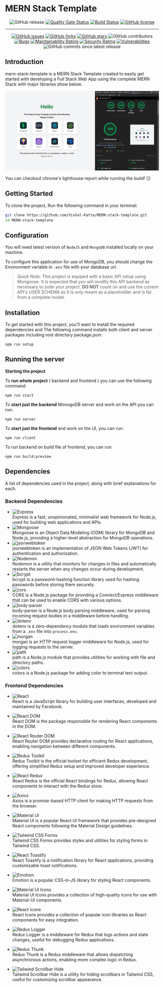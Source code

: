 # MERN Stack Template


<span align="center">

![GitHub release](https://img.shields.io/github/v/release/Vishal-Katta/MERN-stack-template)
[![Quality Gate Status](https://sonarcloud.io/api/project_badges/measure?project=Vishal-Katta_MERN-stack-template&metric=alert_status)](https://sonarcloud.io/summary/new_code?id=Vishal-Katta_MERN-stack-template)
[![Build Status](https://github.com/Vishal-Katta/MERN-stack-template/actions/workflows/build.yml/badge.svg)](https://github.com/Vishal-Katta/MERN-stack-template/actions/workflows/build.yml)
[![GitHub license](https://img.shields.io/github/license/Vishal-Katta/MERN-stack-template)](https://github.com/Vishal-Katta/MERN-stack-template)

---

[![GitHub issues](https://img.shields.io/github/issues/Vishal-Katta/MERN-stack-template)](https://github.com/Vishal-Katta/MERN-stack-template/issues)
[![GitHub forks](https://img.shields.io/github/forks/Vishal-Katta/MERN-stack-template)](https://github.com/Vishal-Katta/MERN-stack-template/network)
[![GitHub stars](https://img.shields.io/github/stars/Vishal-Katta/MERN-stack-template)](https://github.com/Vishal-Katta/MERN-stack-template/stargazers)
![GitHub contributors](https://img.shields.io/github/contributors/Vishal-Katta/MERN-stack-template)
[![Bugs](https://sonarcloud.io/api/project_badges/measure?project=Vishal-Katta_MERN-stack-template&metric=bugs)](https://sonarcloud.io/dashboard?id=Vishal-Katta_MERN-stack-template)
[![Maintainability Rating](https://sonarcloud.io/api/project_badges/measure?project=Vishal-Katta_MERN-stack-template&metric=sqale_rating)](https://sonarcloud.io/dashboard?id=Vishal-Katta_MERN-stack-template)
[![Security Rating](https://sonarcloud.io/api/project_badges/measure?project=Vishal-Katta_MERN-stack-template&metric=security_rating)](https://sonarcloud.io/dashboard?id=Vishal-Katta_MERN-stack-template)
[![Vulnerabilities](https://sonarcloud.io/api/project_badges/measure?project=Vishal-Katta_MERN-stack-template&metric=vulnerabilities)](https://sonarcloud.io/dashboard?id=Vishal-Katta_MERN-stack-template)
![GitHub commits since latest release ](https://img.shields.io/github/commits-since/Vishal-Katta/MERN-stack-template/latest/main)

</span>


## Introduction

mern-stack-template is a MERN Stack Template created to easily get started with developing a Full Stack Web App using the complete MERN Stack with major libraries show below.

![Project Stack](/frontend/public/ProjectStack.png)

You can checkout chrome's lighthouse report while running the build! 😏

## Getting Started

To clone the project, Run the following command in your terminal:

```bash
git clone https://github.com/Vishal-Katta/MERN-stack-template.git
cd MERN-stack-template
```

## Configuration

You will need latest version of `NodeJS` and `MongoDB` installed locally on your machine.

To configure this application for use of MongoDB, you should change the Environment variable in `.env` file with your database url.

> *Quick Note:* This project is equiped with a basic API setup using Mongoose. It is expected that you will modify this API backend as necessary to suite your project. **DO NOT** count on and use the current API's USER SCHEMA as it is only meant as a placeholder and is far from a complete model.

## Installation

To get started with this project, you'll want to install the required dependencies and The following command installs both client and server packages including root directory package.json:

```shell
npm run setup
```

## Running the server

**Starting the project**

To **run whole project** ( backend and frontend ) you can use the following command:

```shell
npm run start
```

To **start just the backend** MonogoDB server and work on the API you can run:

```shell
npm run server
```

To **start just the frontend** and work on the UI, you can run:

```shell
npm run client
```
To run backend on build file of frontend, you can run:

```shell
npm run build:preview
```

## Dependencies
A list of dependencies used in the project, along with brief explanations for each.

### Backend Dependencies

- ![Express](https://img.shields.io/badge/Express-_-000000?logo=express)  
   Express is a fast, unopinionated, minimalist web framework for Node.js, used for building web applications and APIs.
- ![Mongoose](https://img.shields.io/badge/Mongoose-_-47A248?logo=mongoose)  
   Mongoose is an Object Data Modeling (ODM) library for MongoDB and Node.js, providing a higher-level abstraction for MongoDB operations.
- ![jsonwebtoken](https://img.shields.io/badge/jsonwebtoken-_-orange)  
   jsonwebtoken is an implementation of JSON Web Tokens (JWT) for authentication and authorization.
- ![Nodemon](https://img.shields.io/badge/Nodemon-_-76D04B?logo=nodemon)  
   Nodemon is a utility that monitors for changes in files and automatically restarts the server when any changes occur during development.
- ![bcrypt](https://img.shields.io/badge/bcrypt-_-blue)  
   bcrypt is a password-hashing function library used for hashing passwords before storing them securely.
- ![cors](https://img.shields.io/badge/cors-_-green)  
   CORS is a Node.js package for providing a Connect/Express middleware that can be used to enable CORS with various options.
- ![body-parser](https://img.shields.io/badge/body--parser-_-blue)  
   body-parser is a Node.js body parsing middleware, used for parsing incoming request bodies in a middleware before handling.
- ![dotenv](https://img.shields.io/badge/dotenv-_-yellow)  
   dotenv is a zero-dependency module that loads environment variables from a `.env` file into `process.env`.
- ![morgan](https://img.shields.io/badge/morgan-_-blue)  
   morgan is an HTTP request logger middleware for Node.js, used for logging requests to the server.
- ![path](https://img.shields.io/badge/path-_-grey)  
   path is a Node.js module that provides utilities for working with file and directory paths.
- ![colors](https://img.shields.io/badge/colors-_-red)  
   colors is a Node.js package for adding color to terminal text output.


### Frontend Dependencies

- ![React](https://img.shields.io/badge/React-_-61DAFB?logo=react)  
  React is a JavaScript library for building user interfaces, developed and maintained by Facebook.

- ![React DOM](https://img.shields.io/badge/React%20DOM-_-61DAFB?logo=react)  
  React DOM is the package responsible for rendering React components in the DOM.

- ![React Router DOM](https://img.shields.io/badge/React%20Router%20DOM-_-CA4245?logo=react-router)  
  React Router DOM provides declarative routing for React applications, enabling navigation between different components.

- ![Redux Toolkit](https://img.shields.io/badge/Redux%20Toolkit-_-purple?logo=redux)  
  Redux Toolkit is the official toolset for efficient Redux development, offering simplified Redux setup and improved developer experience.

- ![React Redux](https://img.shields.io/badge/React%20Redux-_-764ABC?logo=redux)  
  React Redux is the official React bindings for Redux, allowing React components to interact with the Redux store.

- ![Axios](https://img.shields.io/badge/Axios-_-blue?logo=axios)  
  Axios is a promise-based HTTP client for making HTTP requests from the browser.

- ![Material UI](https://img.shields.io/badge/Material%20UI-_-blue?logo=material-ui)  
  Material UI is a popular React UI framework that provides pre-designed React components following the Material Design guidelines.

- ![Tailwind CSS Forms](https://img.shields.io/badge/Tailwind%20CSS%20Forms-_-blue?logo=tailwind-css)  
  Tailwind CSS Forms provides styles and utilities for styling forms in Tailwind CSS.

- ![React Toastify](https://img.shields.io/badge/React%20Toastify-_-blue?logo=react)  
  React Toastify is a notification library for React applications, providing customizable toast notifications.

- ![Emotion](https://img.shields.io/badge/Emotion-_-purple?logo=emotion)  
  Emotion is a popular CSS-in-JS library for styling React components.

- ![Material UI Icons](https://img.shields.io/badge/Material%20UI%20Icons-_-orange?logo=material-ui)  
  Material UI Icons provides a collection of high-quality icons for use with Material-UI components.

- ![React Icons](https://img.shields.io/badge/React%20Icons-_-blue?logo=react)  
  React Icons provides a collection of popular icon libraries as React components for easy integration.

- ![Redux Logger](https://img.shields.io/badge/Redux%20Logger-_-764ABC?logo=redux)  
  Redux Logger is a middleware for Redux that logs actions and state changes, useful for debugging Redux applications.

- ![Redux Thunk](https://img.shields.io/badge/Redux%20Thunk-_-764ABC?logo=redux)  
  Redux Thunk is a Redux middleware that allows dispatching asynchronous actions, enabling more complex logic in Redux.

- ![Tailwind Scrollbar Hide](https://img.shields.io/badge/Tailwind%20Scrollbar%20Hide-_-blue?logo=tailwind-css)  
  Tailwind Scrollbar Hide is a utility for hiding scrollbars in Tailwind CSS, useful for customizing scrollbar appearance.
